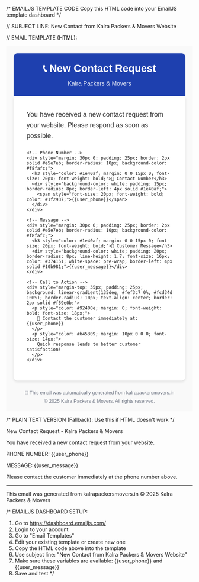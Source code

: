 /* 
EMAILJS TEMPLATE CODE
Copy this HTML code into your EmailJS template dashboard
*/

// SUBJECT LINE:
New Contact from Kalra Packers & Movers Website

// EMAIL TEMPLATE (HTML):
<div style="font-family: Arial, sans-serif; max-width: 600px; margin: 0 auto; background-color: #f9f9f9; padding: 20px;">
  <!-- Header -->
  <div style="background-color: #1e40af; color: white; padding: 25px; text-align: center; border-radius: 10px 10px 0 0;">
    <h1 style="margin: 0; font-size: 28px; font-weight: bold;">📞 New Contact Request</h1>
    <p style="margin: 15px 0 0 0; opacity: 0.9; font-size: 16px;">Kalra Packers & Movers</p>
  </div>
  
  <!-- Main Content -->
  <div style="background-color: white; padding: 35px; border-radius: 0 0 10px 10px; box-shadow: 0 4px 6px rgba(0,0,0,0.1);">
    <div style="margin-bottom: 25px;">
      <p style="color: #333; font-size: 18px; margin: 0; line-height: 1.6;">
        You have received a new contact request from your website. Please respond as soon as possible.
      </p>
    </div>
    
    <!-- Phone Number -->
    <div style="margin: 30px 0; padding: 25px; border: 2px solid #e5e7eb; border-radius: 10px; background-color: #f8fafc;">
      <h3 style="color: #1e40af; margin: 0 0 15px 0; font-size: 20px; font-weight: bold;">📱 Contact Number</h3>
      <div style="background-color: white; padding: 15px; border-radius: 8px; border-left: 4px solid #1e40af;">
        <span style="font-size: 20px; font-weight: bold; color: #1f2937;">{{user_phone}}</span>
      </div>
    </div>
    
    <!-- Message -->
    <div style="margin: 30px 0; padding: 25px; border: 2px solid #e5e7eb; border-radius: 10px; background-color: #f8fafc;">
      <h3 style="color: #1e40af; margin: 0 0 15px 0; font-size: 20px; font-weight: bold;">💬 Customer Message</h3>
      <div style="background-color: white; padding: 20px; border-radius: 8px; line-height: 1.7; font-size: 16px; color: #374151; white-space: pre-wrap; border-left: 4px solid #10b981;">{{user_message}}</div>
    </div>
    
    <!-- Call to Action -->
    <div style="margin-top: 35px; padding: 25px; background: linear-gradient(135deg, #fef3c7 0%, #fcd34d 100%); border-radius: 10px; text-align: center; border: 2px solid #f59e0b;">
      <p style="color: #92400e; margin: 0; font-weight: bold; font-size: 18px;">
        🚀 Contact the customer immediately at: {{user_phone}}
      </p>
      <p style="color: #b45309; margin: 10px 0 0 0; font-size: 14px;">
        Quick response leads to better customer satisfaction!
      </p>
    </div>
  </div>
  
  <!-- Footer -->
  <div style="text-align: center; margin-top: 25px; color: #6b7280; font-size: 13px;">
    <p style="margin: 0;">📧 This email was automatically generated from kalrapackersmovers.in</p>
    <p style="margin: 8px 0 0 0;">© 2025 Kalra Packers & Movers. All rights reserved.</p>
  </div>
</div>

/* 
PLAIN TEXT VERSION (Fallback):
Use this if HTML doesn't work
*/

New Contact Request - Kalra Packers & Movers

You have received a new contact request from your website.

PHONE NUMBER: {{user_phone}}

MESSAGE:
{{user_message}}

Please contact the customer immediately at the phone number above.

---
This email was generated from kalrapackersmovers.in
© 2025 Kalra Packers & Movers

/* 
EMAILJS DASHBOARD SETUP:
1. Go to https://dashboard.emailjs.com/
2. Login to your account
3. Go to "Email Templates"
4. Edit your existing template or create new one
5. Copy the HTML code above into the template
6. Use subject line: "New Contact from Kalra Packers & Movers Website"
7. Make sure these variables are available: {{user_phone}} and {{user_message}}
8. Save and test
*/